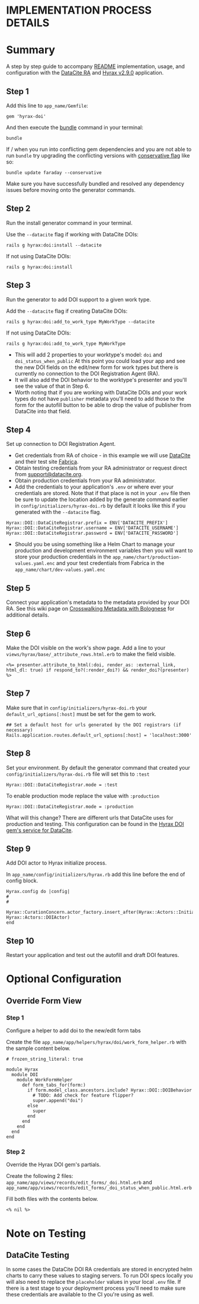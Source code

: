 # IMPLEMENTATION PROCESS DETAILS
# Summary
A step by step guide to accompany [README](https://github.com/samvera-labs/hyrax-doi) implementation, usage, and configuration with the [DataCite RA](https://datacite.org/) and [Hyrax v2.9.0](https://github.com/samvera/hyrax/tree/v2.9.0) application.


## Step 1

Add this line to `app_name/Gemfile`:

```
gem 'hyrax-doi'
```

And then execute the [bundle](https://bundler.io/) command in your terminal:
```
bundle
```
If / when you run into conflicting gem dependencies and you are not able to run `bundle` try upgrading the conflicting versions with [conservative flag](https://bundler.io/v2.2/man/bundle-update.1.html) like so:
```
bundle update faraday --conservative 
```
Make sure you have successfully bundled and resolved any dependency issues before moving onto the generator commands.


## Step 2
Run the install generator command in your terminal.

Use the `--datacite` flag if working with DataCite DOIs:
```
rails g hyrax:doi:install --datacite
```
If not using DataCite DOIs:
```
rails g hyrax:doi:install
```

## Step 3

Run the generator to add DOI support to a given work type.

Add the `--datacite` flag if creating DataCite DOIs:
```
rails g hyrax:doi:add_to_work_type MyWorkType --datacite
```
If not using DataCite DOIs:

```
rails g hyrax:doi:add_to_work_type MyWorkType
```

* This will add 2 properties to your worktype's model: `doi` and `doi_status_when_public`  At this point you could load your app and see the new DOI fields on the edit/new form for work types but there is currently no connection to the DOI Registration Agent (RA).
* It will also add the DOI behavior to the worktype's presenter and you'll see the value of that in Step 6.
* Worth noting that if you are working with DataCite DOIs and your work types do not have `publisher` metadata you'll need to add those to the form for the autofill button to be able to drop the value of publisher from DataCite into that field.

## Step 4
Set up connection to DOI Registration Agent.  
* Get credentials from RA of choice - in this example we will use [DataCite](https://datacite.org/) and their test site [Fabrica](https://doi.test.datacite.org/).
* Obtain testing credentials from your RA administrator or request direct from support@datacite.org.
* Obtain production credentials from your RA administrator.
* Add the credentials to your application's `.env` or where ever your credentials are stored.  Note that if that place is not in your `.env` file then be sure to update the location added by the generate command earlier in `config/initializers/hyrax-doi.rb` by default it looks like this if you generated with the `--datacite` flag.
```
Hyrax::DOI::DataCiteRegistrar.prefix = ENV['DATACITE_PREFIX']
Hyrax::DOI::DataCiteRegistrar.username = ENV['DATACITE_USERNAME']
Hyrax::DOI::DataCiteRegistrar.password = ENV['DATACITE_PASSWORD']
```
* Should you be using something like a Helm Chart to manage your production and development environment variables then you will want to store your production credentials in the `app_name/chart/production-values.yaml.enc` and your test credentials from Fabrica in the `app_name/chart/dev-values.yaml.enc`

## Step 5
Connect your application's metadata to the metadata provided by your DOI RA.  See this wiki page on [Crosswalking Metadata with Bolognese](https://github.com/K8Sewell/hyrax-doi/wiki/Metadata-Crosswalking-with-Bolognese) for additional details.

## Step 6
Make the DOI visible on the work's show page.  Add a line to your `views/hyrax/base/_attribute_rows.html.erb` to make the field visible.
```
<%= presenter.attribute_to_html(:doi, render_as: :external_link, html_dl: true) if respond_to?(:render_doi?) && render_doi?(presenter) %>
```

## Step 7
Make sure that in `config/initializers/hyrax-doi.rb` your `default_url_options[:host]` must be set for the gem to work.  

```
## Set a default host for urls generated by the DOI registrars (if necessary)
Rails.application.routes.default_url_options[:host] = 'localhost:3000'
```

## Step 8
Set your environment.  By default the generator command that created your `config/initializers/hyrax-doi.rb` file will set this to `:test`
```
Hyrax::DOI::DataCiteRegistrar.mode = :test 
```
To enable production mode replace the value with `:production`
```
Hyrax::DOI::DataCiteRegistrar.mode = :production
```
What will this change?  There are different urls that DataCite uses for production and testing.  This configuration can be found in the [Hyrax DOI gem's service for DataCite](https://github.com/samvera-labs/hyrax-doi/blob/main/app/services/hyrax/doi/datacite_client.rb).

## Step 9
Add DOI actor to Hyrax initialize process.

In `app_name/config/initializers/hyrax.rb` add this line before the end of config block.

```
Hyrax.config do |config|
# 
#
    Hyrax::CurationConcern.actor_factory.insert_after(Hyrax::Actors::InitializeWorkflowActor, Hyrax::Actors::DOIActor)
end

```


## Step 10
Restart your application and test out the autofill and draft DOI features.


# Optional Configuration
## Override Form View
### Step 1
Configure a helper to add doi to the new/edit form tabs

Create the file `app_name/app/helpers/hyrax/doi/work_form_helper.rb` with the sample content below.
```
# frozen_string_literal: true

module Hyrax
  module DOI
    module WorkFormHelper
      def form_tabs_for(form:)
        if form.model_class.ancestors.include? Hyrax::DOI::DOIBehavior
          # TODO: Add check for feature flipper?
          super.append("doi")
        else
          super
        end
      end
    end
  end
end
```
### Step 2
Override the Hyrax DOI gem's partials.

Create the following 2 files: `app_name/app/views/records/edit_forms/_doi.html.erb` and `app_name/app/views/records/edit_forms/_doi_status_when_public.html.erb`

Fill both files with the contents below.
```
<% nil %>
```


# Note on Testing

## DataCite Testing

In some cases the DataCite DOI RA credentials are stored in encrypted helm charts to carry these values to staging servers.  To run DOI specs locally you will also need to replace the `placeholder` values in your local `.env` file.  If there is a test stage to your deployment process you'll need to make sure these credentials are available to the CI you're using as well.
